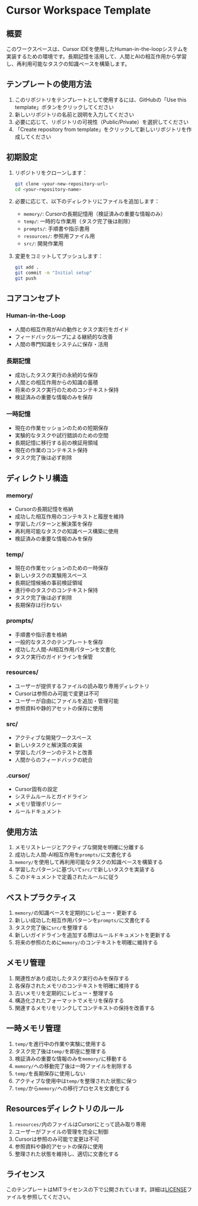 # Cursor Workspace Template

## 概要
このワークスペースは、Cursor IDEを使用したHuman-in-the-loopシステムを実装するための環境です。長期記憶を活用して、人間とAIの相互作用から学習し、再利用可能なタスクの知識ベースを構築します。

## テンプレートの使用方法

1. このリポジトリをテンプレートとして使用するには、GitHubの「Use this template」ボタンをクリックしてください
2. 新しいリポジトリの名前と説明を入力してください
3. 必要に応じて、リポジトリの可視性（Public/Private）を選択してください
4. 「Create repository from template」をクリックして新しいリポジトリを作成してください

## 初期設定

1. リポジトリをクローンします：
   ```bash
   git clone <your-new-repository-url>
   cd <your-repository-name>
   ```

2. 必要に応じて、以下のディレクトリにファイルを追加します：
   - `memory/`: Cursorの長期記憶用（検証済みの重要な情報のみ）
   - `temp/`: 一時的な作業用（タスク完了後は削除）
   - `prompts/`: 手順書や指示書用
   - `resources/`: 参照用ファイル用
   - `src/`: 開発作業用

3. 変更をコミットしてプッシュします：
   ```bash
   git add .
   git commit -m "Initial setup"
   git push
   ```

## コアコンセプト

### Human-in-the-Loop
- 人間の相互作用がAIの動作とタスク実行をガイド
- フィードバックループによる継続的な改善
- 人間の専門知識をシステムに保存・活用

### 長期記憶
- 成功したタスク実行の永続的な保存
- 人間との相互作用からの知識の蓄積
- 将来のタスク実行のためのコンテキスト保持
- 検証済みの重要な情報のみを保存

### 一時記憶
- 現在の作業セッションのための短期保存
- 実験的なタスクや試行錯誤のための空間
- 長期記憶に移行する前の検証用領域
- 現在の作業のコンテキスト保持
- タスク完了後は必ず削除

## ディレクトリ構造

### memory/
- Cursorの長期記憶を格納
- 成功した相互作用のコンテキストと履歴を維持
- 学習したパターンと解決策を保存
- 再利用可能なタスクの知識ベース構築に使用
- 検証済みの重要な情報のみを保存

### temp/
- 現在の作業セッションのための一時保存
- 新しいタスクの実験用スペース
- 長期記憶候補の事前検証領域
- 進行中のタスクのコンテキスト保持
- タスク完了後は必ず削除
- 長期保存は行わない

### prompts/
- 手順書や指示書を格納
- 一般的なタスクのテンプレートを保存
- 成功した人間-AI相互作用パターンを文書化
- タスク実行のガイドラインを保管

### resources/
- ユーザーが提供するファイルの読み取り専用ディレクトリ
- Cursorは参照のみ可能で変更は不可
- ユーザーが自由にファイルを追加・管理可能
- 参照資料や静的アセットの保存に使用

### src/
- アクティブな開発ワークスペース
- 新しいタスクと解決策の実装
- 学習したパターンのテストと改善
- 人間からのフィードバックの統合

### .cursor/
- Cursor固有の設定
- システムルールとガイドライン
- メモリ管理ポリシー
- ルールドキュメント

## 使用方法

1. メモリストレージとアクティブな開発を明確に分離する
2. 成功した人間-AI相互作用を`prompts/`に文書化する
3. `memory/`を使用して再利用可能なタスクの知識ベースを構築する
4. 学習したパターンに基づいて`src/`で新しいタスクを実装する
5. このドキュメントで定義されたルールに従う

## ベストプラクティス

1. `memory/`の知識ベースを定期的にレビュー・更新する
2. 新しい成功した相互作用パターンを`prompts/`に文書化する
3. タスク完了後に`src/`を整理する
4. 新しいガイドラインを追加する際はルールドキュメントを更新する
5. 将来の参照のために`memory/`のコンテキストを明確に維持する

## メモリ管理

1. 関連性があり成功したタスク実行のみを保存する
2. 各保存されたメモリのコンテキストを明確に維持する
3. 古いメモリを定期的にレビュー・整理する
4. 構造化されたフォーマットでメモリを保存する
5. 関連するメモリをリンクしてコンテキストの保持を改善する

## 一時メモリ管理

1. `temp/`を進行中の作業や実験に使用する
2. タスク完了後は`temp/`を即座に整理する
3. 検証済みの重要な情報のみを`memory/`に移動する
4. `memory/`への移動完了後は一時ファイルを削除する
5. `temp/`を長期保存に使用しない
6. アクティブな使用中は`temp/`を整理された状態に保つ
7. `temp/`から`memory/`への移行プロセスを文書化する

## Resourcesディレクトリのルール

1. `resources/`内のファイルはCursorにとって読み取り専用
2. ユーザーがファイルの管理を完全に制御
3. Cursorは参照のみ可能で変更は不可
4. 参照資料や静的アセットの保存に使用
5. 整理された状態を維持し、適切に文書化する

## ライセンス

このテンプレートはMITライセンスの下で公開されています。詳細は[LICENSE](LICENSE)ファイルを参照してください。 